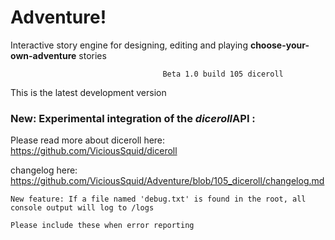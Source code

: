 # Adventure!

Interactive story engine for designing, editing and playing **choose-your-own-adventure** stories

                                      Beta 1.0 build 105 diceroll

This is the latest development version

### New: Experimental integration of the *diceroll*API : 
Please read more about diceroll here:
https://github.com/ViciousSquid/diceroll

changelog here: https://github.com/ViciousSquid/Adventure/blob/105_diceroll/changelog.md

```
New feature: If a file named 'debug.txt' is found in the root, all console output will log to /logs

Please include these when error reporting
```
